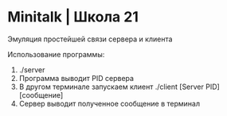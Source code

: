 # Minitalk | Школа 21

Эмуляция простейшей связи сервера и клиента

Использование программы:
1) ./server
2) Программа выводит PID сервера
3) В другом терминале запускаем клиент ./client [Server PID] [сообщение]
4) Сервер выводит полученное сообщение в терминал
